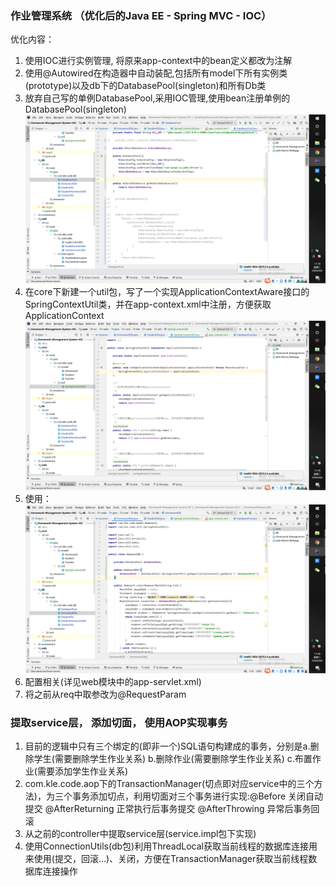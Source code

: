 ### 作业管理系统 （优化后的Java EE - Spring MVC - IOC） 

优化内容：
1. 使用IOC进行实例管理, 将原来app-context中的bean定义都改为注解
2. 使用@Autowired在构造器中自动装配,包括所有model下所有实例类(prototype)以及db下的DatabasePool(singleton)和所有Db类
2. 放弃自己写的单例DatabasePool,采用IOC管理,使用bean注册单例的DatabasePool(singleton)
![DatabasePool](screenshots/dbpool.png)
3. 在core下新建一个util包，写了一个实现ApplicationContextAware接口的SpringContextUtil类，并在app-context.xml中注册，方便获取ApplicationContext
![ApplicationContext](screenshots/context.png)
4. 使用：
![usage](screenshots/usage.png)
5. 配置相关(详见web模块中的app-servlet.xml)
6. 将之前从req中取参改为@RequestParam

### 提取service层， 添加切面， 使用AOP实现事务

1. 目前的逻辑中只有三个绑定的(即非一个)SQL语句构建成的事务，分别是a.删除学生(需要删除学生作业关系) b.删除作业(需要删除学生作业关系) c.布置作业(需要添加学生作业关系)
2. com.kle.code.aop下的TransactionManager(切点即对应service中的三个方法)，为三个事务添加切点，利用切面对三个事务进行实现:@Before 关闭自动提交 @AfterReturning 正常执行后事务提交 @AfterThrowing 异常后事务回滚
3. 从之前的controller中提取service层(service.impl包下实现)
4. 使用ConnectionUtils(db包)利用ThreadLocal获取当前线程的数据库连接用来使用(提交，回滚...)、关闭，方便在TransactionManager获取当前线程数据库连接操作

